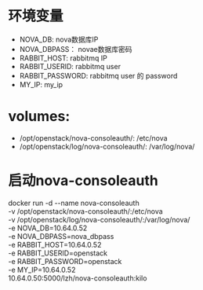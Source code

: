 # 环境变量
- NOVA_DB: nova数据库IP
- NOVA_DBPASS： novae数据库密码
- RABBIT_HOST: rabbitmq IP
- RABBIT_USERID: rabbitmq user
- RABBIT_PASSWORD: rabbitmq user 的 password
- MY_IP: my_ip

# volumes:
- /opt/openstack/nova-consoleauth/: /etc/nova
- /opt/openstack/log/nova-consoleauth/: /var/log/nova/

# 启动nova-consoleauth
docker run -d --name nova-consoleauth \
    -v /opt/openstack/nova-consoleauth/:/etc/nova \
    -v /opt/openstack/log/nova-consoleauth/:/var/log/nova/ \
    -e NOVA_DB=10.64.0.52 \
    -e NOVA_DBPASS=nova_dbpass \
    -e RABBIT_HOST=10.64.0.52 \
    -e RABBIT_USERID=openstack \
    -e RABBIT_PASSWORD=openstack \
    -e MY_IP=10.64.0.52 \
    10.64.0.50:5000/lzh/nova-consoleauth:kilo